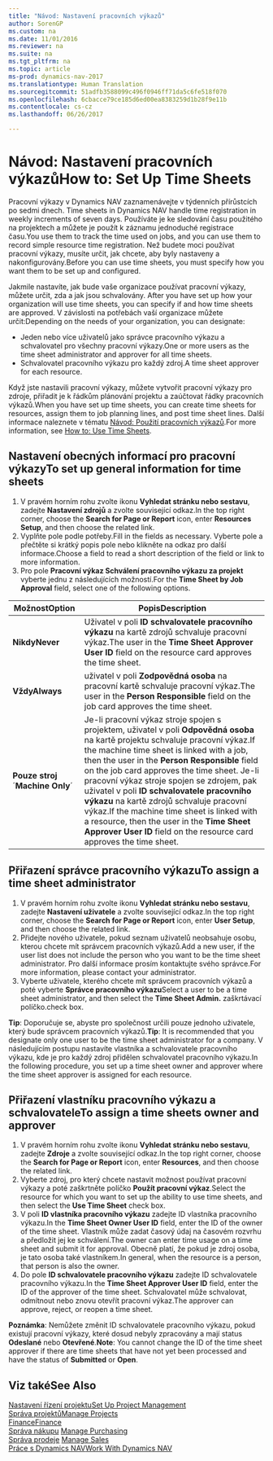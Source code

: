 ```yaml
---
title: "Návod: Nastavení pracovních výkazů"
author: SorenGP
ms.custom: na
ms.date: 11/01/2016
ms.reviewer: na
ms.suite: na
ms.tgt_pltfrm: na
ms.topic: article
ms-prod: dynamics-nav-2017
ms.translationtype: Human Translation
ms.sourcegitcommit: 51adfb3588099c496f0946ff71da5c6fe518f070
ms.openlocfilehash: 6cbacce79ce185d6ed00ea8383259d1b28f9e11b
ms.contentlocale: cs-cz
ms.lasthandoff: 06/26/2017

---
```


# <a name="how-to-set-up-time-sheets"></a><span data-ttu-id="10aca-102">Návod: Nastavení pracovních výkazů</span><span class="sxs-lookup"><span data-stu-id="10aca-102">How to: Set Up Time Sheets</span></span>
<span data-ttu-id="10aca-103">Pracovní výkazy v Dynamics NAV zaznamenávejte v týdenních přírůstcích po sedmi dnech. </span><span class="sxs-lookup"><span data-stu-id="10aca-103">Time sheets in Dynamics NAV handle time registration in weekly increments of seven days.</span></span> <span data-ttu-id="10aca-104">Používáte je ke sledování času použitého na projektech a můžete je použít k záznamu jednoduché registrace času.</span><span class="sxs-lookup"><span data-stu-id="10aca-104">You use them to track the time used on jobs, and you can use them to record simple resource time registration.</span></span> <span data-ttu-id="10aca-105">Než budete moci používat pracovní výkazy, musíte určit, jak chcete, aby byly nastaveny a nakonfigurovány.</span><span class="sxs-lookup"><span data-stu-id="10aca-105">Before you can use time sheets, you must specify how you want them to be set up and configured.</span></span>

<span data-ttu-id="10aca-106">Jakmile nastavíte, jak bude vaše organizace používat pracovní výkazy, můžete určit, zda a jak jsou schvalovány. </span><span class="sxs-lookup"><span data-stu-id="10aca-106">After you have set up how your organization will use time sheets, you can specify if and how time sheets are approved.</span></span> <span data-ttu-id="10aca-107">V závislosti na potřebách vaší organizace můžete určit:</span><span class="sxs-lookup"><span data-stu-id="10aca-107">Depending on the needs of your organization, you can designate:</span></span>

- <span data-ttu-id="10aca-108">Jeden nebo více uživatelů jako správce pracovního výkazu a schvalovatel pro všechny pracovní výkazy.</span><span class="sxs-lookup"><span data-stu-id="10aca-108">One or more users as the time sheet administrator and approver for all time sheets.</span></span>
- <span data-ttu-id="10aca-109">Schvalovatel pracovního výkazu pro každý zdroj.</span><span class="sxs-lookup"><span data-stu-id="10aca-109">A time sheet approver for each resource.</span></span>

<span data-ttu-id="10aca-110">Když jste nastavili pracovní výkazy, můžete vytvořit pracovní výkazy pro zdroje, přiřadit je k řádkům plánování projektu a zaúčtovat řádky pracovních výkazů.</span><span class="sxs-lookup"><span data-stu-id="10aca-110">When you have set up time sheets, you can create time sheets for resources, assign them to job planning lines, and post time sheet lines.</span></span> <span data-ttu-id="10aca-111">Další informace naleznete v tématu [Návod: Použití pracovních výkazů](projects-how-use-time-sheets.md).</span><span class="sxs-lookup"><span data-stu-id="10aca-111">For more information, see [How to: Use Time Sheets](projects-how-use-time-sheets.md).</span></span>

## <a name="to-set-up-general-information-for-time-sheets"></a><span data-ttu-id="10aca-112">Nastavení obecných informací pro pracovní výkazy</span><span class="sxs-lookup"><span data-stu-id="10aca-112">To set up general information for time sheets</span></span>  

1. <span data-ttu-id="10aca-113">V pravém horním rohu zvolte ikonu **Vyhledat stránku nebo sestavu**, zadejte **Nastavení zdrojů** a zvolte související odkaz.</span><span class="sxs-lookup"><span data-stu-id="10aca-113">In the top right corner, choose the **Search for Page or Report** icon, enter **Resources Setup**, and then choose the related link.</span></span>  
2. <span data-ttu-id="10aca-114">Vyplňte pole podle potřeby.</span><span class="sxs-lookup"><span data-stu-id="10aca-114">Fill in the fields as necessary.</span></span> <span data-ttu-id="10aca-115">Vyberte pole a přečtěte si krátký popis pole nebo klikněte na odkaz pro další informace.</span><span class="sxs-lookup"><span data-stu-id="10aca-115">Choose a field to read a short description of the field or link to more information.</span></span>
3. <span data-ttu-id="10aca-116">Pro pole **Pracovní výkaz Schválení pracovního výkazu za projekt** vyberte jednu z následujících možností.</span><span class="sxs-lookup"><span data-stu-id="10aca-116">For the **Time Sheet by Job Approval** field, select one of the following options.</span></span>

|<span data-ttu-id="10aca-117">Možnost</span><span class="sxs-lookup"><span data-stu-id="10aca-117">Option</span></span> |<span data-ttu-id="10aca-118">Popis</span><span class="sxs-lookup"><span data-stu-id="10aca-118">Description</span></span>|
|---|---|
|<span data-ttu-id="10aca-119">**Nikdy**</span><span class="sxs-lookup"><span data-stu-id="10aca-119">**Never**</span></span>|<span data-ttu-id="10aca-120">Uživatel v poli **ID schvalovatele pracovního výkazu** na kartě zdrojů schvaluje pracovní výkaz.</span><span class="sxs-lookup"><span data-stu-id="10aca-120">The user in the **Time Sheet Approver User ID** field on the resource card approves the time sheet.</span></span>|
|<span data-ttu-id="10aca-121">**Vždy**</span><span class="sxs-lookup"><span data-stu-id="10aca-121">**Always**</span></span>|<span data-ttu-id="10aca-122">uživatel v poli **Zodpovědná osoba** na pracovní kartě schvaluje pracovní výkaz.</span><span class="sxs-lookup"><span data-stu-id="10aca-122">The user in the **Person Responsible** field on the job card approves the time sheet.</span></span>|
|<span data-ttu-id="10aca-123">**Pouze stroj** ´</span><span class="sxs-lookup"><span data-stu-id="10aca-123">**Machine Only**´</span></span>|<span data-ttu-id="10aca-124">Je-li pracovní výkaz stroje spojen s projektem, uživatel v poli **Odpovědná osoba** na kartě projektu schvaluje pracovní výkaz.</span><span class="sxs-lookup"><span data-stu-id="10aca-124">If the machine time sheet is linked with a job, then the user in the **Person Responsible** field on the job card approves the time sheet.</span></span> <span data-ttu-id="10aca-125">Je-li pracovní výkaz stroje spojen se zdrojem, pak uživatel v poli **ID schvalovatele pracovního výkazu** na kartě zdrojů schvaluje pracovní výkaz.</span><span class="sxs-lookup"><span data-stu-id="10aca-125">If the machine time sheet is linked with a resource, then the user in the **Time Sheet Approver User ID** field on the resource card approves the time sheet.</span></span>

## <a name="to-assign-a-time-sheet-administrator"></a><span data-ttu-id="10aca-126">Přiřazení správce pracovního výkazu</span><span class="sxs-lookup"><span data-stu-id="10aca-126">To assign a time sheet administrator</span></span>  

1. <span data-ttu-id="10aca-127">V pravém horním rohu zvolte ikonu **Vyhledat stránku nebo sestavu**, zadejte **Nastavení uživatele** a zvolte související odkaz.</span><span class="sxs-lookup"><span data-stu-id="10aca-127">In the top right corner, choose the **Search for Page or Report** icon, enter **User Setup**, and then choose the related link.</span></span>  
2.  <span data-ttu-id="10aca-128">Přidejte nového uživatele, pokud seznam uživatelů neobsahuje osobu, kterou chcete mít správcem pracovních výkazů.</span><span class="sxs-lookup"><span data-stu-id="10aca-128">Add a new user, if the user list does not include the person who you want to be the time sheet administrator.</span></span> <span data-ttu-id="10aca-129">Pro další informace prosím kontaktujte svého správce.</span><span class="sxs-lookup"><span data-stu-id="10aca-129">For more information, please contact your administrator.</span></span>  
3. <span data-ttu-id="10aca-130">Vyberte uživatele, kterého chcete mít správcem pracovních výkazů a poté vyberte **Správce pracovního výkazu**</span><span class="sxs-lookup"><span data-stu-id="10aca-130">Select a user to be a time sheet administrator, and then select the **Time Sheet Admin.**</span></span> <span data-ttu-id="10aca-131">zaškrtávací políčko.</span><span class="sxs-lookup"><span data-stu-id="10aca-131">check box.</span></span>  

<span data-ttu-id="10aca-132">**Tip**: Doporučuje se, abyste pro společnost určili pouze jednoho uživatele, který bude správcem pracovních výkazů.</span><span class="sxs-lookup"><span data-stu-id="10aca-132">**Tip**: It is recommended that you designate only one user to be the time sheet administrator for a company.</span></span> <span data-ttu-id="10aca-133">V následujícím postupu nastavíte vlastníka a schvalovatele pracovního výkazu, kde je pro každý zdroj přidělen schvalovatel pracovního výkazu.</span><span class="sxs-lookup"><span data-stu-id="10aca-133">In the following procedure, you set up a time sheet owner and approver where the time sheet approver is assigned for each resource.</span></span>  

## <a name="to-assign-a-time-sheets-owner-and-approver"></a><span data-ttu-id="10aca-134">Přiřazení vlastníku pracovního výkazu a schvalovatele</span><span class="sxs-lookup"><span data-stu-id="10aca-134">To assign a time sheets owner and approver</span></span>  

1. <span data-ttu-id="10aca-135">V pravém horním rohu zvolte ikonu **Vyhledat stránku nebo sestavu**, zadejte **Zdroje** a zvolte související odkaz.</span><span class="sxs-lookup"><span data-stu-id="10aca-135">In the top right corner, choose the **Search for Page or Report** icon, enter **Resources**, and then choose the related link.</span></span>
2. <span data-ttu-id="10aca-136">Vyberte zdroj, pro který chcete nastavit možnost používat pracovní výkazy a poté zaškrtněte políčko **Použít pracovní výkaz**.</span><span class="sxs-lookup"><span data-stu-id="10aca-136">Select the resource for which you want to set up the ability to use time sheets, and then select the **Use Time Sheet** check box.</span></span>  
3. <span data-ttu-id="10aca-137">V poli **ID vlastníka pracovního výkazu** zadejte ID vlastníka pracovního výkazu.</span><span class="sxs-lookup"><span data-stu-id="10aca-137">In the **Time Sheet Owner User ID** field, enter the ID of the owner of the time sheet.</span></span> <span data-ttu-id="10aca-138">Vlastník může zadat časový údaj na časovém rozvrhu a předložit jej ke schválení.</span><span class="sxs-lookup"><span data-stu-id="10aca-138">The owner can enter time usage on a time sheet and submit it for approval.</span></span> <span data-ttu-id="10aca-139">Obecně platí, že pokud je zdroj osoba, je tato osoba také vlastníkem.</span><span class="sxs-lookup"><span data-stu-id="10aca-139">In general, when the resource is a person, that person is also the owner.</span></span>  
4. <span data-ttu-id="10aca-140">Do pole **ID schvalovatele pracovního výkazu** zadejte ID schvalovatele pracovního výkazu.</span><span class="sxs-lookup"><span data-stu-id="10aca-140">In the **Time Sheet Approver User ID** field, enter the ID of the approver of the time sheet.</span></span> <span data-ttu-id="10aca-141">Schvalovatel může schvalovat, odmítnout nebo znovu otevřít pracovní výkaz.</span><span class="sxs-lookup"><span data-stu-id="10aca-141">The approver can approve, reject, or reopen a time sheet.</span></span>  

<span data-ttu-id="10aca-142">**Poznámka**: Nemůžete změnit ID schvalovatele pracovního výkazu, pokud existují pracovní výkazy, které dosud nebyly zpracovány a mají status **Odeslané** nebo **Otevřené**.</span><span class="sxs-lookup"><span data-stu-id="10aca-142">**Note**: You cannot change the ID of the time sheet approver if there are time sheets that have not yet been processed and have the status of **Submitted** or **Open**.</span></span>

## <a name="see-also"></a><span data-ttu-id="10aca-143">Viz také</span><span class="sxs-lookup"><span data-stu-id="10aca-143">See Also</span></span>
[<span data-ttu-id="10aca-144">Nastavení řízení projektu</span><span class="sxs-lookup"><span data-stu-id="10aca-144">Set Up Project Management</span></span>](projects-setup-projects.md)  
[<span data-ttu-id="10aca-145">Správa projektů</span><span class="sxs-lookup"><span data-stu-id="10aca-145">Manage Projects</span></span>](projects-manage-projects.md)  
[<span data-ttu-id="10aca-146">Finance</span><span class="sxs-lookup"><span data-stu-id="10aca-146">Finance</span></span>](finance-setup.md)  
<span data-ttu-id="10aca-147">[Správa nákupu](purchasing-manage-purchasing.md)       </span><span class="sxs-lookup"><span data-stu-id="10aca-147">[Manage Purchasing](purchasing-manage-purchasing.md)       </span></span>  
<span data-ttu-id="10aca-148">[Správa prodeje](sales-manage-sales.md)    </span><span class="sxs-lookup"><span data-stu-id="10aca-148">[Manage Sales](sales-manage-sales.md)    </span></span>  
[<span data-ttu-id="10aca-149">Práce s Dynamics NAV</span><span class="sxs-lookup"><span data-stu-id="10aca-149">Work With Dynamics NAV</span></span>](ui-work-product.md)  

